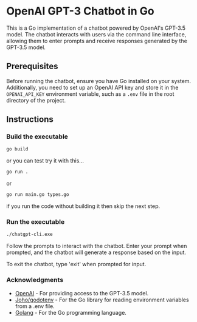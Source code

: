 # OpenAI GPT-3 Chatbot in Go

This is a Go implementation of a chatbot powered by OpenAI's GPT-3.5 model. The chatbot interacts with users via the command line interface, allowing them to enter prompts and receive responses generated by the GPT-3.5 model.

## Prerequisites

Before running the chatbot, ensure you have Go installed on your system. Additionally, you need to set up an OpenAI API key and store it in the `OPENAI_API_KEY` environment variable, such as a `.env` file in the root directory of the project.

## Instructions

### Build the executable

```bash
go build
```

or you can test try it with this...

```bash
go run .
```

or

```bash
go run main.go types.go
```

if you run the code without building it then skip the next step.

### Run the executable

```bash
./chatgpt-cli.exe
```

Follow the prompts to interact with the chatbot. Enter your prompt when prompted, and the chatbot will generate a response based on the input.

To exit the chatbot, type 'exit' when prompted for input.

### Acknowledgments

- [OpenAI](https://openai.com/) - For providing access to the GPT-3.5 model.
- [Joho/godotenv](https://github.com/joho/godotenv) - For the Go library for reading environment variables from a .env file.
- [Golang](https://golang.org/) - For the Go programming language.

